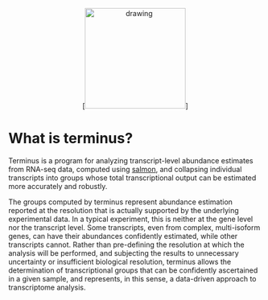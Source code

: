 <p align="center">
[<img src="https://upload.wikimedia.org/wikipedia/commons/thumb/d/dd/Design_for_a_Stained_Glass_Window_with_Terminus%2C_by_Hans_Holbein_the_Younger.jpg/800px-Design_for_a_Stained_Glass_Window_with_Terminus%2C_by_Hans_Holbein_the_Younger.jpg" alt="drawing" width="200">]
</p>

What is terminus?
=================

Terminus is a program for analyzing transcript-level abundance estimates from RNA-seq data, 
computed using [salmon](https://github.com/COMBINE-lab/salmon), and collapsing individual transcripts 
into groups whose total transcriptional output can be estimated more accurately and robustly.

The groups computed by terminus represent abundance estimation reported at the resolution that 
is actually supported by the underlying experimental data. In a typical experiment, this is 
neither at the gene level nor the transcript level. Some transcripts, even from complex, multi-isoform genes, 
can have their abundances confidently estimated, while other transcripts cannot. Rather than pre-defining 
the resolution at which the analysis will be performed, and subjecting the results to unnecessary uncertainty 
or insufficient biological resolution, terminus allows the determination of transcriptional groups that can 
be confidently ascertained in a given sample, and represents, in this sense, a data-driven approach to 
transcriptome analysis.
